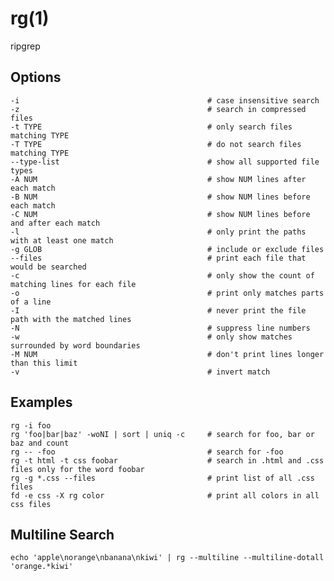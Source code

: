 
# rg(1)

ripgrep

## Options

    -i                                          # case insensitive search
    -z                                          # search in compressed files
    -t TYPE                                     # only search files matching TYPE
    -T TYPE                                     # do not search files matching TYPE
    --type-list                                 # show all supported file types
    -A NUM                                      # show NUM lines after each match
    -B NUM                                      # show NUM lines before each match
    -C NUM                                      # show NUM lines before and after each match
    -l                                          # only print the paths with at least one match
    -g GLOB                                     # include or exclude files
    --files                                     # print each file that would be searched
    -c                                          # only show the count of matching lines for each file
    -o                                          # print only matches parts of a line
    -I                                          # never print the file path with the matched lines
    -N                                          # suppress line numbers
    -w                                          # only show matches surrounded by word boundaries
    -M NUM                                      # don't print lines longer than this limit
    -v                                          # invert match

## Examples

    rg -i foo
    rg 'foo|bar|baz' -woNI | sort | uniq -c     # search for foo, bar or baz and count
    rg -- -foo                                  # search for -foo
    rg -t html -t css foobar                    # search in .html and .css files only for the word foobar
    rg -g *.css --files                         # print list of all .css files
    fd -e css -X rg color                       # print all colors in all css files

## Multiline Search

    echo 'apple\norange\nbanana\nkiwi' | rg --multiline --multiline-dotall 'orange.*kiwi'
